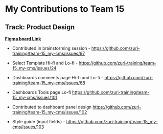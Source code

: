 # My Contributions to Team 15

## Track: Product Design

**[Figma board Link](https://www.figma.com/file/Uujc2NV7Sx6qOsWX9JYl0v/Team-15_My-cms?node-id=0%3A1)**

- Contributed in brainstorming session - <https://github.com/zuri-training/team-15_my-cms/issues/97>

- Select Template Hi-fi and Lo-fi - <https://github.com/zuri-training/team-15_my-cms/issues/24>

- Dashboards comments page Hi-fi and Lo-fi - <https://github.com/zuri-training/team-15_my-cms/issues/68>

- Dashboards Tools page Lo-fi <https://github.com/zuri-training/team-15_my-cms/issues/101>

- Contributed to dashboard panel design <https://github.com/zuri-training/team-15_my-cms/issues/102>

- Style guide (input fields) - <https://github.com/zuri-training/team-15_my-cms/issues/103>
